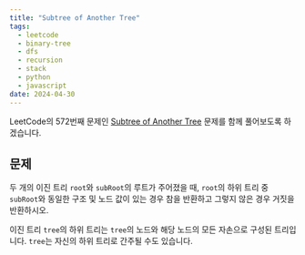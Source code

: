 ```yaml
---
title: "Subtree of Another Tree"
tags:
  - leetcode
  - binary-tree
  - dfs
  - recursion
  - stack
  - python
  - javascript
date: 2024-04-30
---
```


LeetCode의 572번째 문제인 [Subtree of Another Tree](https://leetcode.com/problems/subtree-of-another-tree/) 문제를 함께 풀어보도록 하겠습니다.

## 문제

두 개의 이진 트리 `root`와 `subRoot`의 루트가 주어졌을 때, `root`의 하위 트리 중 `subRoot`와 동일한 구조 및 노드 값이 있는 경우 참을 반환하고 그렇지 않은 경우 거짓을 반환하시오.

이진 트리 `tree`의 하위 트리는 `tree`의 노드와 해당 노드의 모든 자손으로 구성된 트리입니다. `tree`는 자신의 하위 트리로 간주될 수도 있습니다.
